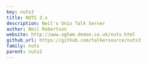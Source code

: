 ```yaml
---
key: nuts3
title: NUTS 3.x
description: Neil's Unix Talk Server
author: Neil Robertson
website: http://www.ogham.demon.co.uk/nuts.html
github_url: https://github.com/talkersource/nuts3
family: nuts
parent: nuts2
---
```

